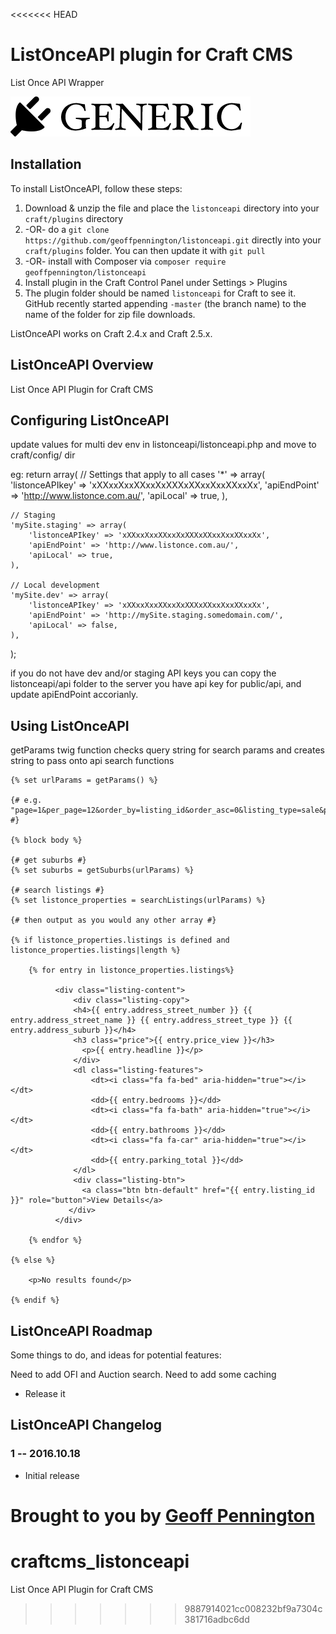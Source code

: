 <<<<<<< HEAD
# ListOnceAPI plugin for Craft CMS

List Once API Wrapper

![Screenshot](resources/screenshots/plugin_logo.png)

## Installation

To install ListOnceAPI, follow these steps:

1. Download & unzip the file and place the `listonceapi` directory into your `craft/plugins` directory
2.  -OR- do a `git clone https://github.com/geoffpennington/listonceapi.git` directly into your `craft/plugins` folder.  You can then update it with `git pull`
3.  -OR- install with Composer via `composer require geoffpennington/listonceapi`
4. Install plugin in the Craft Control Panel under Settings > Plugins
5. The plugin folder should be named `listonceapi` for Craft to see it.  GitHub recently started appending `-master` (the branch name) to the name of the folder for zip file downloads.

ListOnceAPI works on Craft 2.4.x and Craft 2.5.x.

## ListOnceAPI Overview

List Once API Plugin for Craft CMS

## Configuring ListOnceAPI

update values for multi dev env in listonceapi/listonceapi.php and move to craft/config/ dir

eg:
return array(
	// Settings that apply to all cases
	'*' => array(
	 	'listonceAPIkey' => 'xXXxxXxxXXxxXxXXXxXXxxXxxXXxxXx',
	 	'apiEndPoint' => 'http://www.listonce.com.au/',
	 	'apiLocal' => true,
	),

	// Staging
	'mySite.staging' => array(
	 	'listonceAPIkey' => 'xXXxxXxxXXxxXxXXXxXXxxXxxXXxxXx',
	 	'apiEndPoint' => 'http://www.listonce.com.au/',
	 	'apiLocal' => true,
	),

	// Local development
	'mySite.dev' => array(
	 	'listonceAPIkey' => 'xXXxxXxxXXxxXxXXXxXXxxXxxXXxxXx',
	 	'apiEndPoint' => 'http://mySite.staging.somedomain.com/',
	 	'apiLocal' => false,
	),

);

if you do not have dev and/or staging API keys you can copy the listonceapi/api folder to the server you have api key for public/api, and update apiEndPoint accorianly.


## Using ListOnceAPI

getParams twig function checks query string for search params and creates string to pass onto api search functions


	{% set urlParams = getParams() %}

	{# e.g. "page=1&per_page=12&order_by=listing_id&order_asc=0&listing_type=sale&property_status=available&"  #} 

	{% block body %}

	{# get suburbs #} 
	{% set suburbs = getSuburbs(urlParams) %}

	{# search listings #} 
	{% set listonce_properties = searchListings(urlParams) %}

	{# then output as you would any other array #}

	{% if listonce_properties.listings is defined and listonce_properties.listings|length %}

		{% for entry in listonce_properties.listings%}

		      <div class="listing-content">
		          <div class="listing-copy">
		          <h4>{{ entry.address_street_number }} {{ entry.address_street_name }} {{ entry.address_street_type }} {{ entry.address_suburb }}</h4>
		          <h3 class="price">{{ entry.price_view }}</h3>
		  			<p>{{ entry.headline }}</p>
		          </div>
		          <dl class="listing-features">
		              <dt><i class="fa fa-bed" aria-hidden="true"></i></dt>
		              <dd>{{ entry.bedrooms }}</dd>
		              <dt><i class="fa fa-bath" aria-hidden="true"></i></dt>
		              <dd>{{ entry.bathrooms }}</dd>
		              <dt><i class="fa fa-car" aria-hidden="true"></i></dt>
		              <dd>{{ entry.parking_total }}</dd>
		          </dl>
			      <div class="listing-btn">  
			 		<a class="btn btn-default" href="{{ entry.listing_id }}" role="button">View Details</a>
			     </div>
			  </div>   

		{% endfor %}

	{% else %}
		
		<p>No results found</p>

	{% endif %}



## ListOnceAPI Roadmap

Some things to do, and ideas for potential features:

Need to add OFI and Auction search.
Need to add some caching

* Release it

## ListOnceAPI Changelog

### 1 -- 2016.10.18

* Initial release

Brought to you by [Geoff Pennington](http://bananaworks.co)
=======
# craftcms_listonceapi
List Once API Plugin for Craft CMS
>>>>>>> 9887914021cc008232bf9a7304c381716adbc6dd
